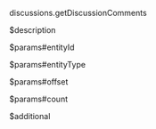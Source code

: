 discussions.getDiscussionComments

$description


$params#entityId


$params#entityType


$params#offset


$params#count


$additional
